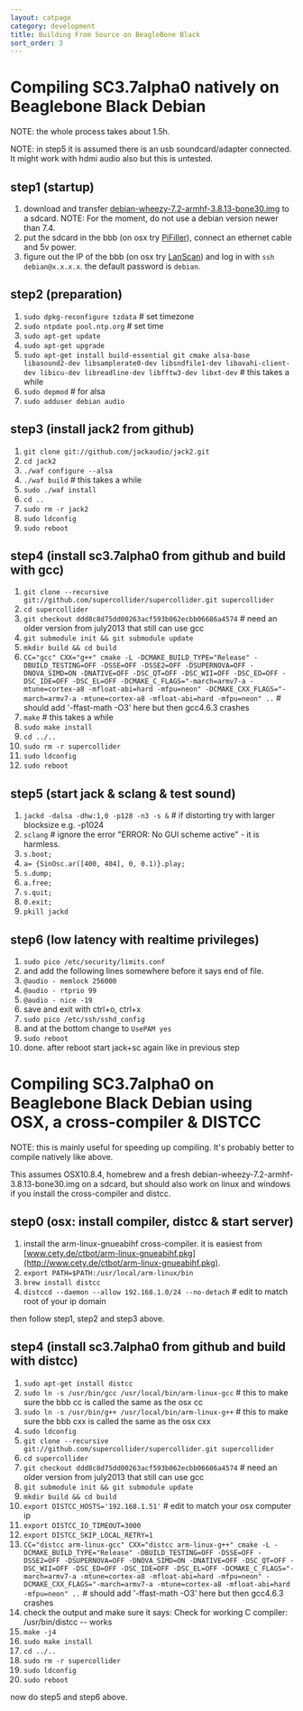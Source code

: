 ```yaml
---
layout: catpage
category: development
title: Building From Source on BeagleBone Black
sort_order: 3
---
```


Compiling SC3.7alpha0 natively on Beaglebone Black Debian
==

NOTE: the whole process takes about 1.5h.

NOTE: in step5 it is assumed there is an usb soundcard/adapter connected. It might work with hdmi audio also but this is untested.

step1 (startup)
--
1. download and transfer [debian-wheezy-7.2-armhf-3.8.13-bone30.img](http://www.armhf.com/index.php/download/) to a sdcard. NOTE: For the moment, do not use a debian version newer than 7.4.
2. put the sdcard in the bbb (on osx try [PiFiller](http://ivanx.com/raspberrypi/)), connect an ethernet cable and 5v power.
3. figure out the IP of the bbb (on osx try [LanScan](https://itunes.apple.com/app/lanscan/id472226235)) and log in with `ssh debian@x.x.x.x`. the default password is `debian`.

step2 (preparation)
--
1. `sudo dpkg-reconfigure tzdata` # set timezone
2. `sudo ntpdate pool.ntp.org` # set time
3. `sudo apt-get update`
4. `sudo apt-get upgrade`
5. `sudo apt-get install build-essential git cmake alsa-base libasound2-dev libsamplerate0-dev libsndfile1-dev libavahi-client-dev libicu-dev libreadline-dev libfftw3-dev libxt-dev` # this takes a while
6. `sudo depmod` # for alsa
7. `sudo adduser debian audio`

step3 (install jack2 from github)
--
1. `git clone git://github.com/jackaudio/jack2.git`
2. `cd jack2`
3. `./waf configure --alsa`
4. `./waf build` # this takes a while
5. `sudo ./waf install`
6. `cd ..`
7. `sudo rm -r jack2`
8. `sudo ldconfig`
9. `sudo reboot`

step4 (install sc3.7alpha0 from github and build with gcc)
--
1. `git clone --recursive git://github.com/supercollider/supercollider.git supercollider`
2. `cd supercollider`
3. `git checkout ddd8c8d75dd00263acf593b062ecbb06686a4574` # need an older version from july2013 that still can use gcc
4. `git submodule init && git submodule update`
5. `mkdir build && cd build`
6. `CC="gcc" CXX="g++" cmake -L -DCMAKE_BUILD_TYPE="Release" -DBUILD_TESTING=OFF -DSSE=OFF -DSSE2=OFF -DSUPERNOVA=OFF -DNOVA_SIMD=ON -DNATIVE=OFF -DSC_QT=OFF -DSC_WII=OFF -DSC_ED=OFF -DSC_IDE=OFF -DSC_EL=OFF -DCMAKE_C_FLAGS="-march=armv7-a -mtune=cortex-a8 -mfloat-abi=hard -mfpu=neon" -DCMAKE_CXX_FLAGS="-march=armv7-a -mtune=cortex-a8 -mfloat-abi=hard -mfpu=neon" ..` # should add '-ffast-math -O3' here but then gcc4.6.3 crashes
7. `make` # this takes a while
8. `sudo make install`
9. `cd ../..`
10. `sudo rm -r supercollider`
11. `sudo ldconfig`
12. `sudo reboot`

step5 (start jack & sclang & test sound)
--
1. `jackd -dalsa -dhw:1,0 -p128 -n3 -s &` # if distorting try with larger blocksize e.g. -p1024
2. `sclang` # ignore the error "ERROR: No GUI scheme active" - it is harmless.
3. `s.boot;`
4. `a= {SinOsc.ar([400, 404], 0, 0.1)}.play;`
5. `s.dump;`
6. `a.free;`
7. `s.quit;`
8. `0.exit;`
9. `pkill jackd`

step6 (low latency with realtime privileges)
--
1. `sudo pico /etc/security/limits.conf`
2. and add the following lines somewhere before it says end of file.
3.    `@audio - memlock 256000`
4.    `@audio - rtprio 99`
5.    `@audio - nice -19`
6. save and exit with ctrl+o, ctrl+x
7. `sudo pico /etc/ssh/sshd_config`
8. and at the bottom change to `UsePAM yes`
9. `sudo reboot`
10. done. after reboot start jack+sc again like in previous step







Compiling SC3.7alpha0 on Beaglebone Black Debian using OSX, a cross-compiler & DISTCC
==
NOTE: this is mainly useful for speeding up compiling. It's probably better to compile natively like above.

This assumes OSX10.8.4, homebrew and a fresh debian-wheezy-7.2-armhf-3.8.13-bone30.img on a sdcard,
but should also work on linux and windows if you install the cross-compiler and distcc.

step0 (osx: install compiler, distcc & start server)
--
1. install the arm-linux-gnueabihf cross-compiler. it is easiest from [www.cety.de/ctbot/arm-linux-gnueabihf.pkg](http://www.cety.de/ctbot/arm-linux-gnueabihf.pkg).
2. `export PATH=$PATH:/usr/local/arm-linux/bin`
3. `brew install distcc`
4. `distccd --daemon --allow 192.168.1.0/24 --no-detach` # edit to match root of your ip domain

then follow step1, step2 and step3 above.

step4 (install sc3.7alpha0 from github and build with distcc)
--
1. `sudo apt-get install distcc`
2. `sudo ln -s /usr/bin/gcc /usr/local/bin/arm-linux-gcc` # this to make sure the bbb cc is called the same as the osx cc
3. `sudo ln -s /usr/bin/g++ /usr/local/bin/arm-linux-g++` # this to make sure the bbb cxx is called the same as the osx cxx
4. `sudo ldconfig`
5. `git clone --recursive git://github.com/supercollider/supercollider.git supercollider`
6. `cd supercollider`
7. `git checkout ddd8c8d75dd00263acf593b062ecbb06686a4574` # need an older version from july2013 that still can use gcc
8. `git submodule init && git submodule update`
9. `mkdir build && cd build`
10. `export DISTCC_HOSTS='192.168.1.51'` # edit to match your osx computer ip
11. `export DISTCC_IO_TIMEOUT=3000`
12. `export DISTCC_SKIP_LOCAL_RETRY=1`
13. `CC="distcc arm-linux-gcc" CXX="distcc arm-linux-g++" cmake -L -DCMAKE_BUILD_TYPE="Release" -DBUILD_TESTING=OFF -DSSE=OFF -DSSE2=OFF -DSUPERNOVA=OFF -DNOVA_SIMD=ON -DNATIVE=OFF -DSC_QT=OFF -DSC_WII=OFF -DSC_ED=OFF -DSC_IDE=OFF -DSC_EL=OFF -DCMAKE_C_FLAGS="-march=armv7-a -mtune=cortex-a8 -mfloat-abi=hard -mfpu=neon" -DCMAKE_CXX_FLAGS="-march=armv7-a -mtune=cortex-a8 -mfloat-abi=hard -mfpu=neon" ..` # should add '-ffast-math -O3' here but then gcc4.6.3 crashes
14. check the output and make sure it says: Check for working C compiler: /usr/bin/distcc -- works
15. `make -j4`
16. `sudo make install`
17. `cd ../..`
18. `sudo rm -r supercollider`
19. `sudo ldconfig`
20. `sudo reboot`

now do step5 and step6 above.
